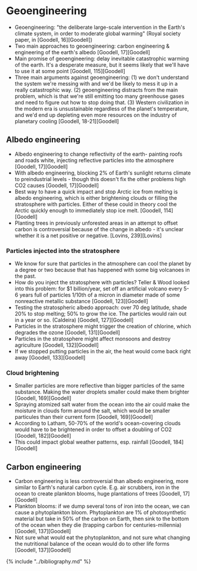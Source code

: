# Geoengineering
* Geoengineering: "the deliberate large-scale intervention in the Earth's climate system, in order to moderate global warming" (Royal society paper, in [Goodell, 16][Goodell])
* Two main approaches to geoengineering: carbon engineering & engineering of the earth's albedo [Goodell, 17][Goodell]
* Main promise of geoengineering: delay inevitable catastrophic warming of the earth. It's a desperate measure, but it seems likely that we'll have to use it at some point [Goodell, 115][Goodell]
* Three main arguments against geoengineering: (1) we don't understand the system we're messing with and we'd be likely to mess it up in a really catastrophic way. (2) geoengineering distracts from the main problem, which is that we're still emitting too many greenhouse gases and need to figure out how to stop doing that. (3) Western civilization in the modern era is unsustainable regardless of the planet's temperature, and we'd end up depleting even more resources on the industry of planetary cooling [Goodell, 18-21][Goodell]

## Albedo engineering
* Albedo engineering to change reflectivity of the earth- painting roofs and roads white, injecting reflective particles into the atmosphere [Goodell, 17][Goodell]
* With albedo engineering, blocking 2% of Earth's sunlight returns climate to preindustrial levels - though this doesn't fix the other problems high CO2 causes [Goodell, 17][Goodell]
* Best way to have a quick impact and stop Arctic ice from melting is albedo engineering, which is either brightening clouds or filling the stratosphere with particles. Either of these could in theory cool the Arctic quickly enough to immediately stop ice melt. [Goodell, 114][Goodell]
* Planting trees in previously unforested areas in an attempt to offset carbon is controversial because of the change in albedo - it's unclear whether it is a net positive or negative. [Lovins, 239][Lovins]

### Particles injected into the stratosphere
* We know for sure that particles in the atmosphere can cool the planet by a degree or two because that has happened with some big volcanoes in the past.
* How do you inject the stratosphere with particles? Teller & Wood looked into this problem: for $1 billion/year, set off an artificial volcano every 5-6 years full of particles 1/10th of a micron in diameter made of some nonreactive metallic substance [Goodell, 123][Goodell]
* Testing the stratospheric albedo approach: over 70 deg latitude, shade 20% to stop melting; 50% to grow the ice. The particles would rain out in a year or so. (Caldeira) [Goodell, 127][Goodell]
* Particles in the stratosphere might trigger the creation of chlorine, which degrades the ozone [Goodell, 131][Goodell]
* Particles in the stratosphere might affect monsoons and destroy agriculture [Goodell, 132][Goodell]
* If we stopped putting particles in the air, the heat would come back right away [Goodell, 133][Goodell]

### Cloud brightening
* Smaller particles are more reflective than bigger particles of the same substance. Making the water droplets smaller could make them brighter [Goodell, 169][Goodell]
* Spraying atomized salt water from the ocean into the air could make the moisture in clouds form around the salt, which would be smaller particules than their current form [Goodell, 169][Goodell]
* According to Latham, 50-70% of the world's ocean-covering clouds would have to be brightened in order to offset a doubling of CO2 [Goodell, 182][Goodell]
* This could impact global weather patterns, esp. rainfall [Goodell, 184][Goodell]

## Carbon engineering
* Carbon engineering is less controversial than albedo engineering, more similar to Earth's natural carbon cycle. E.g. air scrubbers, iron in the ocean to create plankton blooms, huge plantations of trees [Goodell, 17][Goodell]
* Plankton blooms: if we dump several tons of iron into the ocean, we can cause a phytoplankton bloom. Phytoplankton are 1% of photosynthetic material but take in 50% of the carbon on Earth, then sink to the bottom of the ocean when they die (trapping carbon for centuries-millennia) [Goodell, 137][Goodell]
* Not sure what would eat the phytoplankton, and not sure what changing the nutritional balance of the ocean would do to other life forms [Goodell, 137][Goodell]

{% include "../bibliography.md" %}
